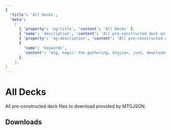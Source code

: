 ```yaml
---
{
  'title': 'All Decks',
  'meta':
    [
      { 'property': 'og:title', 'content': 'All Decks' },
      { 'name': 'description', 'content': 'All pre-constructed deck outputs from MTGJSON.' },
      { 'property': 'og:description', 'content': 'All pre-constructed deck outputs from MTGJSON.' },
      {
        'name': 'keywords',
        'content': 'mtg, magic: the gathering, mtgjson, json, downloads, all decks, pre-constructed decks',
      },
    ],
}
---
```


# All Decks

All pre-constructed deck files to download provided by MTGJSON.

## Downloads

<DownloadList file="DeckList" type="AllDecks"/>
